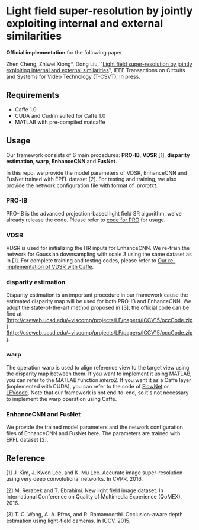 # Light field super-resolution by jointly exploiting internal and external similarities

**Official implementation** for the following paper

Zhen Cheng, Zhiwei Xiong*, Dong Liu, "[Light field super-resolution by jointly exploiting internal and external similarities](https://ieeexplore.ieee.org/document/8733069)", IEEE Transactions on Circuits and Systems for Video Technology (T-CSVT), In press.

## Requirements
- Caffe 1.0
- CUDA and Cudnn suited for Caffe 1.0
- MATLAB with pre-compiled matcaffe
## Usage

Our framework consists of 6 main procedures: **PRO-IB**, **VDSR** [1], **disparity estimation**, **warp**, **EnhanceCNN** and **FusNet**. 

In this repo, we provide the model parameters of VDSR, EnhanceCNN and FusNet trained with EPFL dataset [2]. For testing and training, we also provide the network configuration file with format of *.prototxt*.

### PRO-IB

PRO-IB is the advanced projection-based light field SR algorithm, we've already release the code.  Please refer to [code for PRO](https://github.com/Joechann0831/LFSRBenchmark/tree/master/PRO) for usage.

### VDSR

VDSR is used for initializing the HR inputs for EnhanceCNN. We re-train the network for Gaussian downsampling with scale 3 using the same dataset as in [1]. For complete training and testing codes, please refer to [Our re-implementation of VDSR with Caffe](https://github.com/Joechann0831/LFSRBenchmark/tree/master/VDSR).

### disparity estimation

Disparity estimation is an important procedure in our framework cause the estimated disparity map will be used for both PRO-IB and EnhanceCNN. We adopt the state-of-the-art method proposed in [3], the official code can be find at [http://cseweb.ucsd.edu/~viscomp/projects/LF/papers/ICCV15/occCode.zip](http://cseweb.ucsd.edu/~viscomp/projects/LF/papers/ICCV15/occCode.zip).

### warp

The operation warp is used to align reference view to the target view using the disparity map between them. If you want to implement it using MATLAB, you can refer to the MATLAB function *interp2*. If you want it as a Caffe layer (implemented with CUDA), you can refer to the code of [FlowNet](http://lmb.informatik.uni-freiburg.de//Publications/2017/IMKDB17) or [LFVcode](http://cseweb.ucsd.edu/~viscomp/projects/LF/papers/SIG17/lfv/). Note that our framework is not end-to-end, so it's not necessary to implement the warp operation using Caffe.

### EnhanceCNN and FusNet

We provide the trained model parameters and the network configuration files of EnhanceCNN and FusNet here. The parameters are trained with EPFL dataset [2].

## Reference

[1] J. Kim, J. Kwon Lee, and K. Mu Lee. Accurate image super-resolution using very deep convolutional networks. In CVPR, 2016.

[2] M. Rerabek and T. Ebrahimi. New light field image dataset. In International Conference on Quality of Multimedia Experience (QoMEX), 2016.

[3] T. C. Wang, A. A. Efros, and R. Ramamoorthi. Occlusion-aware depth estimation using light-field cameras. In ICCV, 2015.

